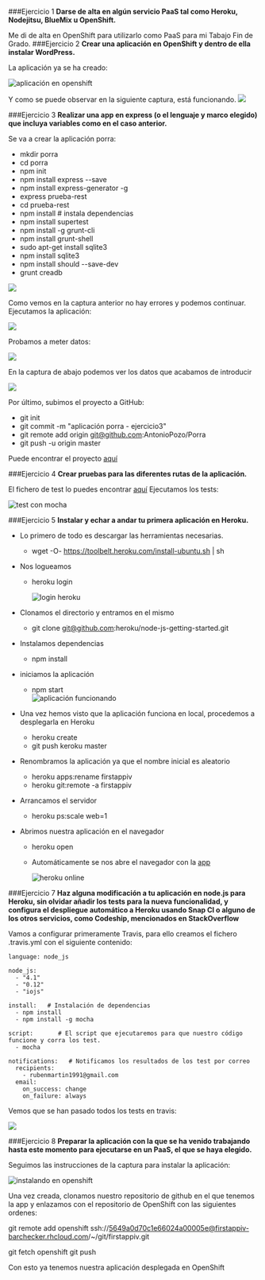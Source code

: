 ###Ejercicio 1
**Darse de alta en algún servicio PaaS tal como Heroku, Nodejitsu, BlueMix u OpenShift.**

Me di de alta en OpenShift para utilizarlo como PaaS para mi Tabajo Fin de Grado.
###Ejercicio 2
**Crear una aplicación en OpenShift y dentro de ella instalar WordPress.**

La aplicación ya se ha creado:

![aplicación en openshift](http://s2.subirimagenes.com/imagen/previo/thump_9488277openorderwordpress.png)

Y como se puede observar en la siguiente captura, está funcionando.
![](http://s2.subirimagenes.com/imagen/previo/thump_9488278wordpress.png)

###Ejercicio 3
**Realizar una app en express (o el lenguaje y marco elegido) que incluya variables como en el caso anterior.**

Se va a crear la aplicación porra:

- mkdir porra
- cd porra
- npm init
- npm install express --save
- npm install express-generator -g
- express prueba-rest
- cd prueba-rest
- npm install # instala dependencias
- npm install supertest
- npm install -g grunt-cli
- npm install grunt-shell
- sudo apt-get install sqlite3
- npm install sqlite3
- npm install should --save-dev
- grunt creadb

![](http://s2.subirimagenes.com/imagen/previo/thump_9488283creadb.png)

Como vemos en la captura anterior no hay errores y podemos continuar. Ejecutamos la aplicación:

![](http://s2.subirimagenes.com/imagen/previo/thump_9489022probandoapp.png)

Probamos a meter datos:

![](http://s2.subirimagenes.com/imagen/previo/thump_9489043metiendodatos.png)

En la captura de abajo podemos ver los datos que acabamos de introducir

![](http://s2.subirimagenes.com/imagen/previo/thump_9489045probandoinsercion.png)

Por último, subimos el proyecto a GitHub:

- git init
- git commit -m "aplicación porra - ejercicio3"
- git remote add origin git@github.com:AntonioPozo/Porra- git push -u origin master
Puede encontrar el proyecto [aquí](https://github.com/AntonioPozo/Porra)
###Ejercicio 4
**Crear pruebas para las diferentes rutas de la aplicación.**

El fichero de test lo puedes encontrar [aquí](https://github.com/AntonioPozo/Porra/blob/master/test/test.js)
Ejecutamos los tests:

![test con mocha](http://s2.subirimagenes.com/imagen/previo/thump_9489620testporra.png)


###Ejercicio 5
**Instalar y echar a andar tu primera aplicación en Heroku.**

- Lo primero de todo es descargar las herramientas necesarias. 
	- wget -O- https://toolbelt.heroku.com/install-ubuntu.sh | sh 
- Nos logueamos
	- heroku login
	
		![login heroku](http://s2.subirimagenes.com/imagen/previo/thump_9489622loginheroku.png)

- Clonamos el directorio y entramos en el mismo
	- git clone git@github.com:heroku/node-js-getting-started.git
- Instalamos dependencias
	- npm install
- iniciamos la aplicación
	- npm start   
	![aplicación funcionando](http://s2.subirimagenes.com/imagen/previo/thump_9489624heroku.png)

- Una vez hemos visto que la aplicación funciona en local, procedemos a desplegarla en Heroku
	- heroku create
	- git push keroku master
- Renombramos la aplicación ya que el nombre inicial es aleatorio
	- heroku apps:rename firstappiv
	- heroku git:remote -a firstappiv
- Arrancamos el servidor
	- heroku ps:scale web=1
- Abrimos nuestra aplicación en el navegador
	- heroku open
	- Automáticamente se nos abre el navegador con la [app](https://firstappiv.herokuapp.com/)
	
		![heroku online](http://s2.subirimagenes.com/imagen/previo/thump_9489627herokuonline.png)

	

###Ejercicio 7
**Haz alguna modificación a tu aplicación en node.js para Heroku, sin olvidar añadir los tests para la nueva funcionalidad, y configura el despliegue automático a Heroku usando Snap CI o alguno de los otros servicios, como Codeship, mencionados en StackOverflow**

Vamos a configurar primeramente Travis, para ello creamos el fichero .travis.yml con el siguiente contenido:

```
language: node_js   

node_js:
  - "4.1" 
  - "0.12"
  - "iojs"

install:   # Instalación de dependencias
  - npm install
  - npm install -g mocha

script:       # El script que ejecutaremos para que nuestro código funcione y corra los test.
  - mocha

notifications:   # Notificamos los resultados de los test por correo
  recipients:
    - rubenmartin1991@gmail.com
  email:
    on_success: change
    on_failure: always
```
Vemos que se han pasado todos los tests en travis:

![](http://s2.subirimagenes.com/imagen/previo/thump_9490290porratravis.png)



###Ejercicio 8
**Preparar la aplicación con la que se ha venido trabajando hasta este momento para ejecutarse en un PaaS, el que se haya elegido.**

Seguimos las instrucciones de la captura para instalar la aplicación:

![instalando en openshift](http://s2.subirimagenes.com/imagen/previo/thump_9490289firstappopenshift.png)

Una vez creada, clonamos nuestro repositorio de github en el que tenemos la app y enlazamos con el repositorio de OpenShift con las siguientes ordenes:

git remote add openshift ssh://5649a0d70c1e66024a00005e@firstappiv-barchecker.rhcloud.com/~/git/firstappiv.git

git fetch openshift
git push 

Con esto ya tenemos nuestra aplicación desplegada en OpenShift



